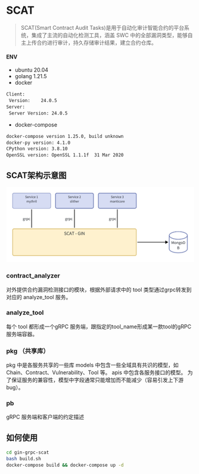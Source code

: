 # SCAT
> SCAT(Smart Contract Audit Tasks)是用于自动化审计智能合约的平台系统，集成了主流的自动化检测工具，涵盖 SWC 中的全部漏洞类型，能够自主上传合约进行审计，持久存储审计结果，建立合约仓库。

#### ENV
- ubuntu 20.04
- golang 1.21.5
- docker
```bash
Client:
 Version:    24.0.5
Server:
 Server Version: 24.0.5
```
- docker-compose
```bash
docker-compose version 1.25.0, build unknown
docker-py version: 4.1.0
CPython version: 3.8.10
OpenSSL version: OpenSSL 1.1.1f  31 Mar 2020
```  
## SCAT架构示意图
![scat架构图](./img/scat.png)  

### contract_analyzer 
对外提供合约漏洞检测接口的模块，根据外部请求中的 tool 类型通过grpc转发到对应的 analyze_tool 服务。

### analyze_tool

每个 tool 都形成一个gRPC 服务端，跟指定的tool_name形成某一款tool的gRPC服务端容器。

### pkg （共享库）
pkg 中是各服务共享的一些库
models 中包含一些全域具有共识的模型，如 Chain、Contract、Vulnerability、Tool 等。
apis 中包含各服务接口的模型。
为了保证服务的兼容性，模型中字段通常只能增加而不能减少（容易引发上下游 bug）。

### pb 
gRPC 服务端和客户端的约定描述  

## 如何使用

```bash
cd gin-grpc-scat
bash build.sh
docker-compose build && docker-compose up -d
```
